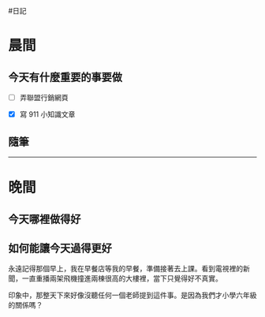 #日記 
# 晨間

## 今天有什麼重要的事要做
- [ ] 弄聯盟行銷網頁
- [x] 寫 911 小知識文章


## 隨筆

---

# 晚間

## 今天哪裡做得好

## 如何能讓今天過得更好

永遠記得那個早上，我在早餐店等我的早餐，準備接著去上課。看到電視裡的新聞，一直重播兩架飛機撞進兩棟很高的大樓裡，當下只覺得好不真實。

印象中，那整天下來好像沒聽任何一個老師提到這件事。是因為我們才小學六年級的關係嗎？